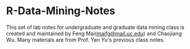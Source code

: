 R-Data-Mining-Notes
===================
This set of lab notes for undergraduate and graduate data mining class is created and maintained by Feng Mai(maifg@mail.uc.edu) and Chaojiang Wu. Many materials are from Prof. Yan Yu's previous class notes.